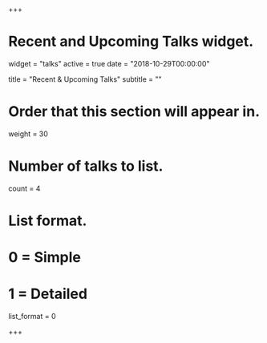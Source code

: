 +++
# Recent and Upcoming Talks widget.
widget = "talks"
active = true
date = "2018-10-29T00:00:00"

title = "Recent & Upcoming Talks"
subtitle = ""

# Order that this section will appear in.
weight = 30

# Number of talks to list.
count = 4

# List format.
#   0 = Simple
#   1 = Detailed
list_format = 0

+++

